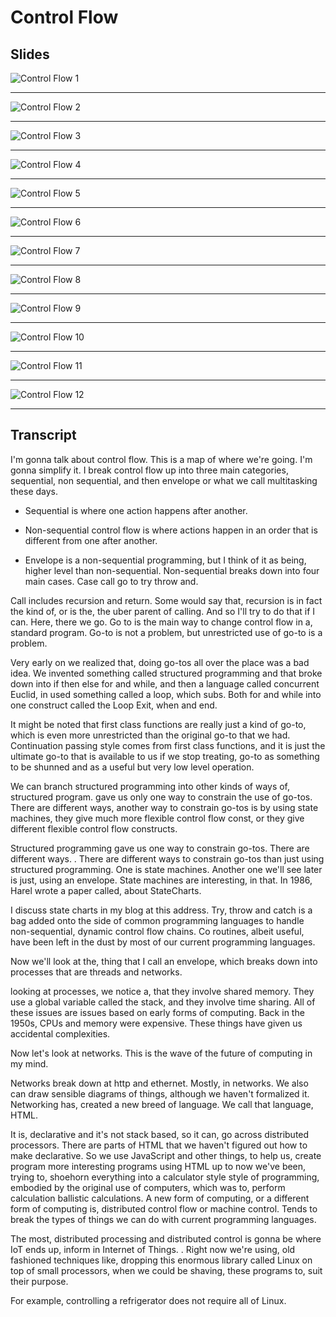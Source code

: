 # Control Flow

## Slides
![Control Flow 1](cf1.jpg)

---

![Control Flow 2](cf2.jpg)

---

![Control Flow 3](cf3.jpg)

---

![Control Flow 4](cf4.jpg)

---

![Control Flow 5](cf5.jpg)

---

![Control Flow 6](cf6.jpg)

---

![Control Flow 7](cf7.jpg)

---

![Control Flow 8](cf8.jpg)

---

![Control Flow 9](cf9.jpg)

---

![Control Flow 10](cf10.jpg)

---

![Control Flow 11](cf11.jpg)

---

![Control Flow 12](cf12.jpg)

---




## Transcript

I'm gonna talk about control flow. This is a map of where we're going. I'm gonna simplify it. I break control flow up into three main categories, sequential, non sequential, and then envelope or what we call multitasking these days. 

- Sequential is where one action happens after another.

- Non-sequential control flow is where actions happen in an order that is different from one after another. 

- Envelope is a non-sequential programming, but I think of it as being,  higher level than non-sequential. Non-sequential breaks down into four main cases. Case call go to try throw and.

Call includes recursion and return. Some would say that,  recursion is in fact the kind of,  or is the,  the uber parent of calling. And so I'll try to do that if I can. Here, there we go. Go to is the main way to change control flow in a,  standard program. Go-to is not a problem, but unrestricted use of go-to is a problem.

Very early on we realized that,  doing go-tos all over the place was a bad idea. We invented something called structured programming and that broke down into if then else for and while, and then a language called concurrent Euclid,  in used something called a loop, which subs. Both for and while into one construct called the Loop Exit, when and end.

It might be noted that first class functions are really just a kind of go-to,  which is even more unrestricted than the original go-to that we had. Continuation passing style comes from first class functions,  and it is just the ultimate go-to that is available to us if we stop treating, go-to as something to be shunned and as a useful but very low level operation.

We can branch structured programming into other kinds of ways of,  structured program.  gave us only one way to constrain the use of go-tos. There are different ways,  another way to constrain go-tos is by using state machines, they give much more flexible control flow const, or they give different flexible control flow constructs.

Structured programming gave us one way to constrain go-tos. There are different ways. . There are different ways to constrain go-tos than just using structured programming. One is state machines. Another one we'll see later is just,  using an envelope. State machines are interesting,  in that. In 1986, Harel wrote a paper called,  about StateCharts.

I discuss state charts in my blog at this address. Try, throw and catch is a bag added onto the side of common programming languages to handle non-sequential,  dynamic control flow chains. Co routines, albeit useful, have been left in the dust by most of our current programming languages. 

Now we'll look at the,  thing that I call an envelope, which breaks down into processes that are threads and networks.

looking at processes,  we notice a,  that they involve shared memory. They use a global variable called the stack, and they involve time sharing. All of these issues are issues based on early forms of computing. Back in the 1950s, CPUs and memory were expensive. These things have given us accidental complexities.

Now let's look at networks. This is the wave of the future of computing in my mind. 

Networks break down at http  and ethernet. Mostly,  in networks. We also can draw sensible diagrams of things,  although we haven't formalized it.  Networking has,   created a new breed of language. We call that language, HTML.

It is,  declarative and it's not stack based, so it can,  go across distributed processors. There are parts of HTML that we haven't figured out how to make declarative. So we use JavaScript and other things,  to help us,  create program more interesting programs using HTML up to now we've been,  trying to,  shoehorn everything into a calculator style style of programming,  embodied by the original use of computers, which was to, perform calculation ballistic calculations. A new form of computing, or a different form of computing is,  distributed control flow or machine control. Tends to break the types of things we can do with current programming languages.

The most,  distributed processing and distributed control is gonna be where IoT ends up,  inform in Internet of Things. . Right now we're using,  old fashioned techniques like,  dropping this enormous library called Linux on top of small processors,  when we could be shaving,  these programs to,  suit their purpose.

For example, controlling a refrigerator does not require all of Linux.
